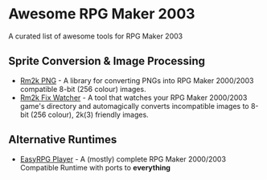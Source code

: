 # Awesome RPG Maker 2003
A curated list of awesome tools for RPG Maker 2003

## Sprite Conversion & Image Processing
- [Rm2k PNG](https://github.com/silbinarywolf/rm2kpng) - A library for converting PNGs into RPG Maker 2000/2003 compatible 8-bit (256 colour) images.
- [Rm2k Fix Watcher](https://github.com/silbinarywolf/rm2kpng) - A tool that watches your RPG Maker 2000/2003 game's directory and automagically converts incompatible images to 8-bit (256 colour), 2k(3) friendly images.

## Alternative Runtimes
 - [EasyRPG Player](https://github.com/EasyRPG/Player) - A (mostly) complete RPG Maker 2000/2003 Compatible Runtime with ports to **everything**
